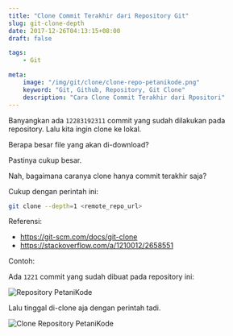 ```yaml
---
title: "Clone Commit Terakhir dari Repository Git"
slug: git-clone-depth
date: 2017-12-26T04:13:15+08:00
draft: false

tags:
    - Git

meta:
    image: "/img/git/clone/clone-repo-petanikode.png"
    keyword: "Git, Github, Repository, Git Clone"
    description: "Cara Clone Commit Terakhir dari Rpositori"
---
```


Banyangkan ada `12283192311` commit yang sudah dilakukan pada repository.
Lalu kita ingin clone ke lokal.

Berapa besar file yang akan di-download?

Pastinya cukup besar.

Nah, bagaimana caranya clone hanya commit terakhir saja?

Cukup dengan perintah ini:

```bash
git clone --depth=1 <remote_repo_url>
```

Referensi:

- https://git-scm.com/docs/git-clone
- https://stackoverflow.com/a/1210012/2658551


Contoh:

Ada `1221` commit yang sudah dibuat pada repository ini:

![Repository PetaniKode](/img/git/clone/repo-petanikode.png)

Lalu tinggal di-clone aja dengan perintah tadi.

![Clone Repository PetaniKode](/img/git/clone/clone-repo-petanikode.png)
